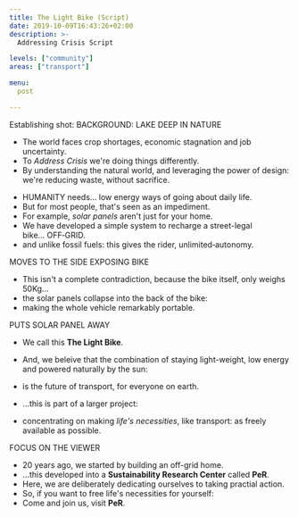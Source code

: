 ```yaml
---
title: The Light Bike (Script)
date: 2019-10-09T16:43:26+02:00
description: >-
  Addressing Crisis Script

levels: ["community"]
areas: ["transport"]

menu:
  post

---
```


<!--

How You Do Anything Is How You Do Everything

-->

Establishing shot: 
BACKGROUND: LAKE DEEP IN&nbsp;NATURE

- <!--Italy--> The world faces crop shortages, economic stagnation and job uncertainty. 
- To _Address Crisis_ we're doing things differently.
- By understanding the natural world, and leveraging the power of design: we're reducing waste, without&nbsp;sacrifice.

<!-- EATS MINT LEAF -->

- HUMANITY needs... low energy ways of going about daily&nbsp;life.
- But for most people, that's seen as an impediment.
- For example, _solar panels_ aren't just for your home.
- We have developed a simple system to recharge a street-legal <!--electric--> bike...&nbsp;OFF&#8209;GRID.
- and unlike fossil fuels: this gives the rider, unlimited&#8209;autonomy.

MOVES TO THE SIDE EXPOSING BIKE

- This isn't a complete contradiction, because the bike itself, only weighs 50Kg...
- the solar panels collapse into the back of the bike:
- making the whole vehicle remarkably portable.

PUTS SOLAR PANEL AWAY

- We call this **The Light Bike**.
- And, we beleive that the combination of staying light-weight, low energy and powered naturally by the sun:
- is the future of transport, for everyone on earth.

- ...this is part of a larger project:
- concentrating on making _life's necessities_, like transport: as freely available as possible.

<!-- Whatever is rightly done, however humble, is noble. (Quidvisrecte factum quamvis humile praeclarum.) — Sir Henry Royce -->

FOCUS ON THE VIEWER

- 20 years ago, we started by building an off-grid home.
- ...this developed into a **Sustainability Research Center** called **PeR**.
- Here, we are deliberately dedicating ourselves to taking practial&nbsp;action.
- So, if you want to free life's necessities for yourself:
- Come and join us, visit **PeR**. 





<!--

- Here, we are deliberately dedicating ourselves to  averting crisis for ourselves. 
- If you want to explore OUR approach for yourself: visit **PeR**.

: crop shortages, economic stagnation and job uncertainty, 

_Climate Crisis_
low impediment, accessible
In the face of Climate Crisis...

- charge controller
- We've rigourously questioned how we've designed and built our designs in the past
- at the same time the charge controller is  it carries 
-  it's possible to make a 
-->